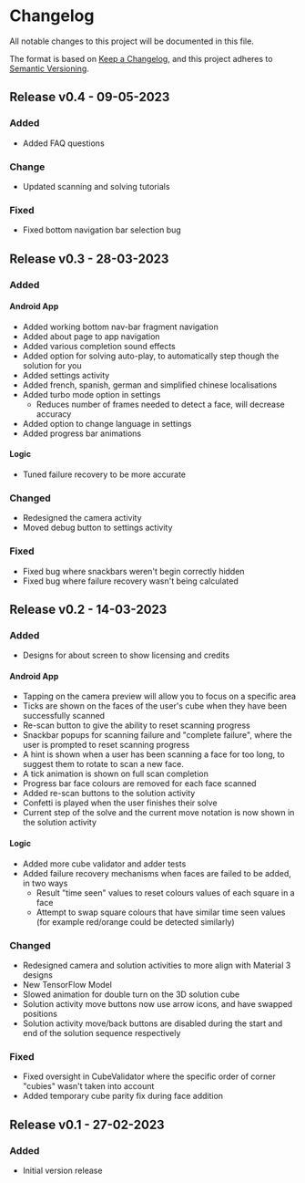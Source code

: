 # Changelog

All notable changes to this project will be documented in this file.

The format is based on [Keep a Changelog](https://keepachangelog.com/en/1.0.0/),
and this project adheres to [Semantic Versioning](https://semver.org/spec/v2.0.0.html).

## Release v0.4 - 09-05-2023

### Added

- Added FAQ questions

### Change

- Updated scanning and solving tutorials

### Fixed

- Fixed bottom navigation bar selection bug

## Release v0.3 - 28-03-2023

### Added

#### Android App

- Added working bottom nav-bar fragment navigation
- Added about page to app navigation
- Added various completion sound effects
- Added option for solving auto-play, to automatically step though the solution for you
- Added settings activity
- Added french, spanish, german and simplified chinese localisations
- Added turbo mode option in settings
  - Reduces number of frames needed to detect a face, will decrease accuracy
- Added option to change language in settings
- Added progress bar animations

#### Logic

- Tuned failure recovery to be more accurate

### Changed

- Redesigned the camera activity
- Moved debug button to settings activity

### Fixed

- Fixed bug where snackbars weren't begin correctly hidden
- Fixed bug where failure recovery wasn't being calculated

## Release v0.2 - 14-03-2023

### Added

- Designs for about screen to show licensing and credits

#### Android App

- Tapping on the camera preview will allow you to focus on a specific area
- Ticks are shown on the faces of the user's cube when they have been successfully scanned
- Re-scan button to give the ability to reset scanning progress
- Snackbar popups for scanning failure and "complete failure", where the user is prompted to reset scanning progress
- A hint is shown when a user has been scanning a face for too long, to suggest them to rotate to scan a new face.
- A tick animation is shown on full scan completion
- Progress bar face colours are removed for each face scanned
- Added re-scan buttons to the solution activity
- Confetti is played when the user finishes their solve
- Current step of the solve and the current move notation is now shown in the solution activity

#### Logic

- Added more cube validator and adder tests
- Added failure recovery mechanisms when faces are failed to be added, in two ways
  - Result "time seen" values to reset colours values of each square in a face
  - Attempt to swap square colours that have similar time seen values (for example red/orange could be detected similarly)

### Changed

- Redesigned camera and solution activities to more align with Material 3 designs
- New TensorFlow Model
- Slowed animation for double turn on the 3D solution cube
- Solution activity move buttons now use arrow icons, and have swapped positions
- Solution activity move/back buttons are disabled during the start and end of the solution sequence respectively

### Fixed

- Fixed oversight in CubeValidator where the specific order of corner "cubies" wasn't taken into account
- Added temporary cube parity fix during face addition

## Release v0.1 - 27-02-2023

### Added

- Initial version release
